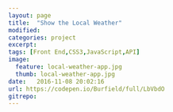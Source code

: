 ```yaml
---
layout: page
title:  "Show the Local Weather"
modified:
categories: project
excerpt:
tags: [Front End,CSS3,JavaScript,API]
image: 
  feature: local-weather-app.jpg
  thumb: local-weather-app.jpg
date:   2016-11-08 20:02:16
url: https://codepen.io/Burfield/full/LbVbdO
gitrepo: 
---
```


